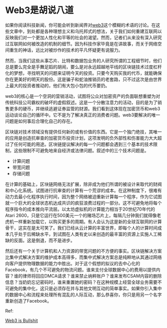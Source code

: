 # Web3是胡说八道

如果你阅读科技新闻，你可能会听到新闻界对[web3](https://techcrunch.com/tag/web3/)这个模糊的术语的讨论。在这些文章中，到处都是各种理想主义和乌托邦式的想法，关于我们如何重建互联网以反映我们对一个更加人性化和平等的社会的渴望。然而，记者们从来没有深入研究过互联网如何被改造的机制的细节。因为科技作家毕竟是在讲故事，而关于网络空间重生的神话，远比对被炒作的技术的平凡怀疑更有说服力。

然而，当我们这些从事芯片、比特和数据包业务的人研究所谓的工程细节时，他们总是要么完全是手舞足蹈的胡闹，要么是对永远超越地平线的区块链技术过度杠杆化的梦想，寻找明天的问题来证明今天的投资。只要今天购买我的代币，就能确保你在更美好的明天的股份。这是骗子和蛇油推销员的老套路，只不过这次是由世界上最大的投资者推动的，他们有大包小包的代币要扔。

web3的核心是一个空洞的营销活动，试图将公众对加密资产的负面联想重塑为对传统科技公司霸权的破坏的虚假叙述。这是一个分散注意力的活动，目的是为了销售更多的硬币，并继续逃避证券监管的财源。我们看到这体现在加密货币和web3运动谈论自己的循环中。它不是为了解决真正的消费者问题。web3要解决的唯一问题是如何事后合理化自己的存在。

区块链对技术领域没有提供任何新的或有价值的东西。它是一个独门绝技，其唯一的应用是创造抗审查的加密货币投资计划，这项发明的负外部性和伤害能力大大超过了任何可能的用途。区块链提议解决的每一个问题都会遇到三个基本的技术限制，这些限制不可避免地来自经济或法律问题。叙述中的三个技术问题是。

- 计算问题
- 带宽问题
- 存储问题

在计算的基础上，区块链网络无法扩展，除非成为他们所谓的被设计来取代的财阀和中心化系统。试图进行抗审查的计算有一个荒谬的成本。在这种制度下，很难有动力去最小化程序执行时间，因为整个网络被迫重新计算每一个程序，作为它试图就一个巨大的全球状态机达成共识的疯狂浪费过程的一部分。这不可避免地将每个程序指令的成本推向平流层。以太坊虚拟机的计算能力相当于20世纪70年代的Atari 2600，只是它运行在500美元一个的赌场芯片上，每隔几分钟我们就得像老虎机一样重新加载它，以购买更多的周期。有人会认为这是新的全球互联网的计算骨干，这实在是太可笑了。我们已经从云计算的丰富世界，即每个人的计算时间成本几乎处于后稀缺水平，到试图在人类有史以来创造的最丰富的资源上实施人工稀缺的反面。这是倒退，而不是进步。

然后还有一个关于计算机和人力资源的带宽问题的不方便的事实。区块链解决方案比集中式解决方案的维护成本高得多，而集中式解决方案总是纯粹地从其通过网络向客户提供物理数据的能力中胜出。对于这个假想的拟议的去中心化的Facebook，有几个不可避免的物流问题。谁来支付全球数据中心的费用以提供内容？谁的律师将回应DMCA请求？谁来禁止纳粹账户？谁来发布CSAM内容的删除信息？当奶奶忘记密码时，谁来重置她的密码？在这种规模上经营全球业务需要不可避免的集中化，这只是必须存在并与其他文明互动的简单事实。如果你引入集中的数据中心和流程来处理所有混乱的人际互动，那么恭喜你，你只是用另一个名字重新创造了Facebook。

Ref:

[Web3 is Bullshit](https://www.stephendiehl.com/blog/web3-bullshit.html)
